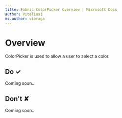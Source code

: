 ```yaml
---
title: Fabric ColorPicker Overview | Microsoft Docs
author: Vitalius1
ms.author: vibraga
---
```


# Overview
ColorPicker is used to allow a user to select a color.


## Do &#10003;
Coming soon...

## Don't &#10008;
Coming soon...